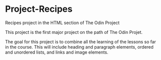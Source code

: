 # Project-Recipes
Recipes project in the HTML section of The Odin Project

This project is the first major project on the path of The Odin Projet.

The goal for this project is to combine all the learning of the lessons so far in the course.
This will include heading and paragraph elements, ordered and unordered lists, and links and image elements.